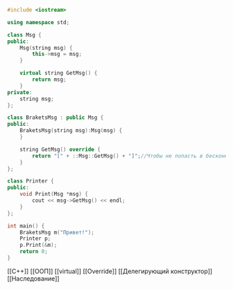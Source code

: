 ```c++
#include <iostream>

using namespace std;

class Msg {
public:
	Msg(string msg) {
		this->msg = msg;
	}

	virtual string GetMsg() {
		return msg;
	}
private:
	string msg;
};

class BraketsMsg : public Msg {
public:
	BraketsMsg(string msg):Msg(msg) {
	}

	string GetMsg() override {
		return "[" + ::Msg::GetMsg() + "]";//Чтобы не попасть в бесконечную рекурсию
	}
};

class Printer {
public:
	void Print(Msg *msg) {
		cout << msg->GetMsg() << endl;
	}
};

int main() {
	BraketsMsg m("Привет!");
	Printer p;
	p.Print(&m);
	return 0;
}
```

[[C++]] [[ООП]] [[virtual]] [[Override]] [[Делегирующий конструктор]] [[Наследование]]